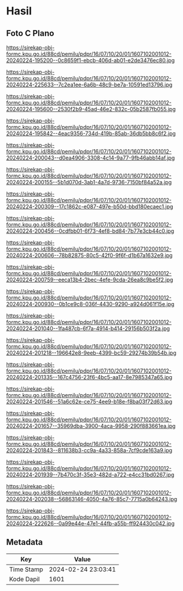# Hasil

## Foto C Plano

https://sirekap-obj-formc.kpu.go.id/88cd/pemilu/pdpr/16/07/10/20/01/1607102001012-20240224-195200--0c8659f1-ebcb-406d-ab01-e2de3476ec80.jpg

https://sirekap-obj-formc.kpu.go.id/88cd/pemilu/pdpr/16/07/10/20/01/1607102001012-20240224-225633--7c2ea1ee-6a6b-48c9-be7a-10591ed13796.jpg

https://sirekap-obj-formc.kpu.go.id/88cd/pemilu/pdpr/16/07/10/20/01/1607102001012-20240224-195600--2530f2b9-45ad-46e2-832c-05b2587fb055.jpg

https://sirekap-obj-formc.kpu.go.id/88cd/pemilu/pdpr/16/07/10/20/01/1607102001012-20240224-195842--4eac9356-734d-419b-85ab-36db5bb8c6f2.jpg

https://sirekap-obj-formc.kpu.go.id/88cd/pemilu/pdpr/16/07/10/20/01/1607102001012-20240224-200043--d0ea4906-3308-4c14-9a77-9fb46abb14af.jpg

https://sirekap-obj-formc.kpu.go.id/88cd/pemilu/pdpr/16/07/10/20/01/1607102001012-20240224-200155--5b1d070d-3ab1-4a7d-9736-7150bf84a52a.jpg

https://sirekap-obj-formc.kpu.go.id/88cd/pemilu/pdpr/16/07/10/20/01/1607102001012-20240224-200309--17c1862c-e087-497e-b50d-bbd180ecaec1.jpg

https://sirekap-obj-formc.kpu.go.id/88cd/pemilu/pdpr/16/07/10/20/01/1607102001012-20240224-200456--0cdfbb01-6f73-4ef8-bd84-7b77e3cb44c0.jpg

https://sirekap-obj-formc.kpu.go.id/88cd/pemilu/pdpr/16/07/10/20/01/1607102001012-20240224-200606--78b82875-80c5-42f0-9f6f-d1b67a1632e9.jpg

https://sirekap-obj-formc.kpu.go.id/88cd/pemilu/pdpr/16/07/10/20/01/1607102001012-20240224-200759--eeca13b4-2bec-4efe-9cda-26ea8c9be5f2.jpg

https://sirekap-obj-formc.kpu.go.id/88cd/pemilu/pdpr/16/07/10/20/01/1607102001012-20240224-200930--0b1ce9c8-036f-4430-9290-a924d061f15e.jpg

https://sirekap-obj-formc.kpu.go.id/88cd/pemilu/pdpr/16/07/10/20/01/1607102001012-20240224-201040--1fa487cb-6f7a-4914-b414-29156b503f2a.jpg

https://sirekap-obj-formc.kpu.go.id/88cd/pemilu/pdpr/16/07/10/20/01/1607102001012-20240224-201218--196642e8-9eeb-4399-bc59-29274b39b54b.jpg

https://sirekap-obj-formc.kpu.go.id/88cd/pemilu/pdpr/16/07/10/20/01/1607102001012-20240224-201335--167c4756-23f6-4bc5-aa17-8e7985347a65.jpg

https://sirekap-obj-formc.kpu.go.id/88cd/pemilu/pdpr/16/07/10/20/01/1607102001012-20240224-201546--51a6c62e-ce75-4ee9-b18e-f8ba03f72d63.jpg

https://sirekap-obj-formc.kpu.go.id/88cd/pemilu/pdpr/16/07/10/20/01/1607102001012-20240224-201657--35969dba-3900-4aca-9958-290f883661ea.jpg

https://sirekap-obj-formc.kpu.go.id/88cd/pemilu/pdpr/16/07/10/20/01/1607102001012-20240224-201843--811638b3-cc9a-4a33-858a-7cf9cde163a9.jpg

https://sirekap-obj-formc.kpu.go.id/88cd/pemilu/pdpr/16/07/10/20/01/1607102001012-20240224-201939--7b470c3f-35e3-482d-a722-e4cc31bd0267.jpg

https://sirekap-obj-formc.kpu.go.id/88cd/pemilu/pdpr/16/07/10/20/01/1607102001012-20240224-202038--56863146-4050-4a76-85c7-7715a0b64243.jpg

https://sirekap-obj-formc.kpu.go.id/88cd/pemilu/pdpr/16/07/10/20/01/1607102001012-20240224-222626--0a99e44e-47e1-44fb-a55b-ff924430c042.jpg


## Metadata

| Key        | Value               |
| ---------- | ------------------- |
| Time Stamp | 2024-02-24 23:03:41 |
| Kode Dapil | 1601                |



